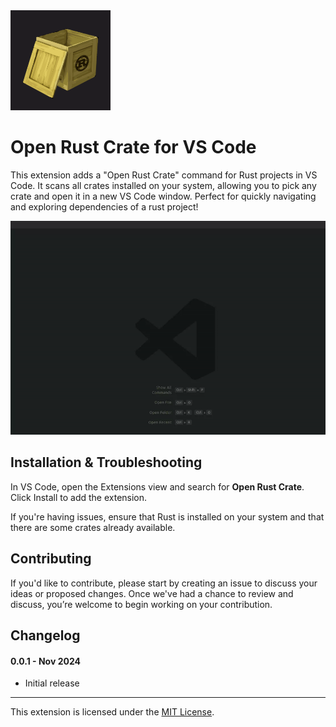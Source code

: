 <img src="logo.png" alt="logo" width="160"/>

# Open Rust Crate for VS Code

This extension adds a "Open Rust Crate" command for Rust projects in VS Code. It scans all crates installed on your system, allowing you to pick any crate and open it in a new VS Code window. Perfect for quickly navigating and exploring dependencies of a rust project!

![](usage.gif)

## Installation & Troubleshooting

In VS Code, open the Extensions view and search for **Open Rust Crate**. Click Install to add the extension.

If you're having issues, ensure that Rust is installed on your system and that there are some crates already available.


## Contributing

If you'd like to contribute, please start by creating an issue to discuss your ideas or proposed changes. Once we've had a chance to review and discuss, you’re welcome to begin working on your contribution.


## Changelog

#### 0.0.1 - Nov 2024

- Initial release


---
This extension is licensed under the [MIT License](LICENSE).
